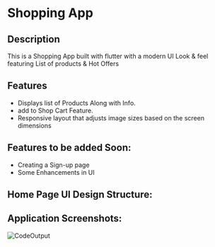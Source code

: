 # Shopping App

## Description
This is a Shopping App built with flutter with a modern UI Look & feel featuring List of products & Hot Offers 

## Features

- Displays list of Products Along with Info.
- add to Shop Cart Feature.
- Responsive layout that adjusts image sizes based on the screen dimensions

## Features to be added Soon:
- Creating a Sign-up page
- Some Enhancements in UI

## Home Page UI Design Structure:

## Application Screenshots: 
![CodeOutput](https://github.com/user-attachments/assets/faa72998-db40-496f-af2d-b55179af01ff)
